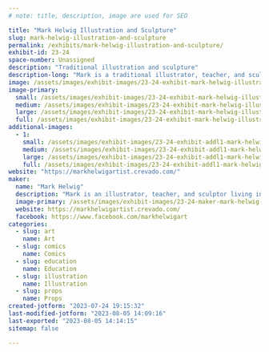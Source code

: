 ```yaml
---
# note: title, description, image are used for SEO

title: "Mark Helwig Illustration and Sculpture"
slug: mark-helwig-illustration-and-sculpture
permalink: /exhibits/mark-helwig-illustration-and-sculpture/
exhibit-id: 23-24
space-number: Unassigned
description: "Traditional illustration and sculpture"
description-long: "Mark is a traditional illustrator, teacher, and sculptor living in the Orlando area. His character driven craftmanship has won him many awards at shows across the country"
image: /assets/images/exhibit-images/23-24-exhibit-mark-helwig-illustration-and-sculpture-43-mark-banner-1498-large.jpg
image-primary: 
  small: /assets/images/exhibit-images/23-24-exhibit-mark-helwig-illustration-and-sculpture-43-mark-banner-1498-small.jpg
  medium: /assets/images/exhibit-images/23-24-exhibit-mark-helwig-illustration-and-sculpture-43-mark-banner-1498-medium.jpg
  large: /assets/images/exhibit-images/23-24-exhibit-mark-helwig-illustration-and-sculpture-43-mark-banner-1498-large.jpg
  full: /assets/images/exhibit-images/23-24-exhibit-mark-helwig-illustration-and-sculpture-43-mark-banner-1498-full.jpg
additional-images: 
  - 1:
    small: /assets/images/exhibit-images/23-24-exhibit-addl1-mark-helwig-illustration-and-sculpture-mark-small.jpg
    medium: /assets/images/exhibit-images/23-24-exhibit-addl1-mark-helwig-illustration-and-sculpture-mark-medium.jpg
    large: /assets/images/exhibit-images/23-24-exhibit-addl1-mark-helwig-illustration-and-sculpture-mark-large.jpg
    full: /assets/images/exhibit-images/23-24-exhibit-addl1-mark-helwig-illustration-and-sculpture-mark-full.jpg
website: "https://markhelwigartist.crevado.com/"
maker: 
  name: "Mark Helwig"
  description: "Mark is an illustrator, teacher, and sculptor living in the Orlando area. He specializes in character driven traditional art. Mark will be providing a sculpting demo during the show."
  image-primary: /assets/images/exhibit-images/23-24-maker-mark-helwig-illustration-and-sculpture-mark-banner-medium.jpg
  website: https://markhelwigartist.crevado.com/
  facebook: https://www.facebook.com/markhelwigart
categories: 
  - slug: art
    name: Art
  - slug: comics
    name: Comics
  - slug: education
    name: Education
  - slug: illustration
    name: Illustration
  - slug: props
    name: Props
created-jotform: "2023-07-24 19:15:32"
last-modified-jotform: "2023-08-05 14:09:16"
last-exported: "2023-08-05 14:14:15"
sitemap: false

---
```

